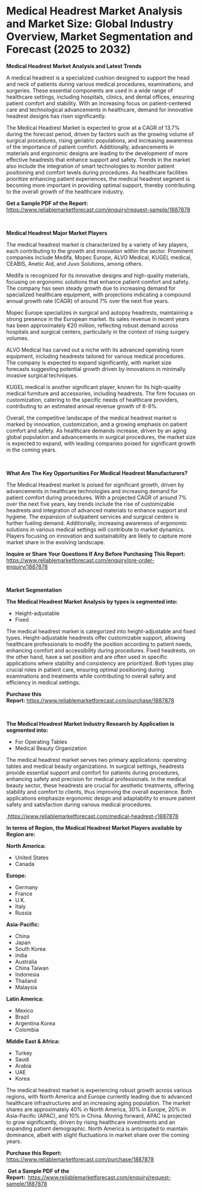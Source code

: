 <p><h1>Medical Headrest Market Analysis and Market Size: Global Industry Overview, Market Segmentation and Forecast (2025 to 2032)</h1></p><p><strong>Medical Headrest Market Analysis and Latest Trends</strong></p>
<p><p>A medical headrest is a specialized cushion designed to support the head and neck of patients during various medical procedures, examinations, and surgeries. These essential components are used in a wide range of healthcare settings, including hospitals, clinics, and dental offices, ensuring patient comfort and stability. With an increasing focus on patient-centered care and technological advancements in healthcare, demand for innovative headrest designs has risen significantly.</p><p>The Medical Headrest Market is expected to grow at a CAGR of 13.7% during the forecast period, driven by factors such as the growing volume of surgical procedures, rising geriatric populations, and increasing awareness of the importance of patient comfort. Additionally, advancements in materials and ergonomic designs are leading to the development of more effective headrests that enhance support and safety. Trends in the market also include the integration of smart technologies to monitor patient positioning and comfort levels during procedures. As healthcare facilities prioritize enhancing patient experiences, the medical headrest segment is becoming more important in providing optimal support, thereby contributing to the overall growth of the healthcare industry.</p></p>
<p><strong>Get a Sample PDF of the Report:&nbsp;</strong> <a href="https://www.reliablemarketforecast.com/enquiry/request-sample/1887878?utm_campaign=3120&utm_medium=2&utm_source=Github&utm_content=ia&utm_term=13042025&utm_id=medical-headrest">https://www.reliablemarketforecast.com/enquiry/request-sample/1887878</a></p>
<p>&nbsp;</p>
<p><strong>Medical Headrest Major Market Players</strong></p>
<p><p>The medical headrest market is characterized by a variety of key players, each contributing to the growth and innovation within the sector. Prominent companies include Medifa, Mopec Europe, ALVO Medical, KUGEL medical, CEABIS, Anetic Aid, and Juvo Solutions, among others.</p><p>Medifa is recognized for its innovative designs and high-quality materials, focusing on ergonomic solutions that enhance patient comfort and safety. The company has seen steady growth due to increasing demand for specialized healthcare equipment, with projections indicating a compound annual growth rate (CAGR) of around 7% over the next five years.</p><p>Mopec Europe specializes in surgical and autopsy headrests, maintaining a strong presence in the European market. Its sales revenue in recent years has been approximately €20 million, reflecting robust demand across hospitals and surgical centers, particularly in the context of rising surgery volumes.</p><p>ALVO Medical has carved out a niche with its advanced operating room equipment, including headrests tailored for various medical procedures. The company is expected to expand significantly, with market size forecasts suggesting potential growth driven by innovations in minimally invasive surgical techniques.</p><p>KUGEL medical is another significant player, known for its high-quality medical furniture and accessories, including headrests. The firm focuses on customization, catering to the specific needs of healthcare providers, contributing to an estimated annual revenue growth of 6-8%.</p><p>Overall, the competitive landscape of the medical headrest market is marked by innovation, customization, and a growing emphasis on patient comfort and safety. As healthcare demands increase, driven by an aging global population and advancements in surgical procedures, the market size is expected to expand, with leading companies poised for significant growth in the coming years.</p></p>
<p>&nbsp;</p>
<p><strong>What Are The Key Opportunities For Medical Headrest Manufacturers?</strong></p>
<p><p>The Medical Headrest market is poised for significant growth, driven by advancements in healthcare technologies and increasing demand for patient comfort during procedures. With a projected CAGR of around 7% over the next five years, key trends include the rise of customizable headrests and integration of advanced materials to enhance support and hygiene. The expansion of outpatient services and surgical centers is further fueling demand. Additionally, increasing awareness of ergonomic solutions in various medical settings will contribute to market dynamics. Players focusing on innovation and sustainability are likely to capture more market share in the evolving landscape.</p></p>
<p><strong>Inquire or Share Your Questions If Any Before Purchasing This Report:</strong> <a href="https://www.reliablemarketforecast.com/enquiry/pre-order-enquiry/1887878?utm_campaign=3120&utm_medium=2&utm_source=Github&utm_content=ia&utm_term=13042025&utm_id=medical-headrest">https://www.reliablemarketforecast.com/enquiry/pre-order-enquiry/1887878</a></p>
<p>&nbsp;</p>
<p><strong>Market Segmentation</strong></p>
<p><strong>The Medical Headrest Market Analysis by types is segmented into:</strong></p>
<p><ul><li>Height-adjustable</li><li>Fixed</li></ul></p>
<p><p>The medical headrest market is categorized into height-adjustable and fixed types. Height-adjustable headrests offer customizable support, allowing healthcare professionals to modify the position according to patient needs, enhancing comfort and accessibility during procedures. Fixed headrests, on the other hand, have a set position and are often used in specific applications where stability and consistency are prioritized. Both types play crucial roles in patient care, ensuring optimal positioning during examinations and treatments while contributing to overall safety and efficiency in medical settings.</p></p>
<p><strong>Purchase this Report:&nbsp;</strong><a href="https://www.reliablemarketforecast.com/purchase/1887878?utm_campaign=3120&utm_medium=2&utm_source=Github&utm_content=ia&utm_term=13042025&utm_id=medical-headrest">https://www.reliablemarketforecast.com/purchase/1887878</a></p>
<p>&nbsp;</p>
<p><strong>The Medical Headrest Market Industry Research by Application is segmented into:</strong></p>
<p><ul><li>For Operating Tables</li><li>Medical Beauty Organization</li></ul></p>
<p><p>The medical headrest market serves two primary applications: operating tables and medical beauty organizations. In surgical settings, headrests provide essential support and comfort for patients during procedures, enhancing safety and precision for medical professionals. In the medical beauty sector, these headrests are crucial for aesthetic treatments, offering stability and comfort to clients, thus improving the overall experience. Both applications emphasize ergonomic design and adaptability to ensure patient safety and satisfaction during various medical procedures.</p></p>
<p><a href="https://www.reliablemarketforecast.com/medical-headrest-r1887878?utm_campaign=3120&utm_medium=2&utm_source=Github&utm_content=ia&utm_term=13042025&utm_id=medical-headrest">&nbsp;https://www.reliablemarketforecast.com/medical-headrest-r1887878</a></p>
<p><strong>In terms of Region, the Medical Headrest Market Players available by Region are:</strong></p>
<p>
    <p> <strong> North America: </strong>
        <ul>
            <li>United States</li>
            <li>Canada</li>
        </ul>
        </p> 
    <p> <strong> Europe: </strong>
        <ul>
            <li>Germany</li>
            <li>France</li>
            <li>U.K.</li>
            <li>Italy</li>
            <li>Russia</li>
        </ul>
        </p> 
    <p> <strong> Asia-Pacific: </strong>
        <ul>
            <li>China</li>
            <li>Japan</li>
            <li>South Korea</li>
            <li>India</li>
            <li>Australia</li>
            <li>China Taiwan</li>
            <li>Indonesia</li>
            <li>Thailand</li>
            <li>Malaysia</li>
        </ul>
        </p> 
    <p> <strong> Latin America: </strong>
        <ul>
            <li>Mexico</li>
            <li>Brazil</li>
            <li>Argentina Korea</li>
            <li>Colombia</li>
        </ul>
        </p> 
    <p> <strong> Middle East & Africa: </strong>
        <ul>
            <li>Turkey</li>
            <li>Saudi</li>
            <li>Arabia</li>
            <li>UAE</li>
            <li>Korea</li>
        </ul>
    </p>
    </p>
<p><p>The medical headrest market is experiencing robust growth across various regions, with North America and Europe currently leading due to advanced healthcare infrastructures and an increasing aging population. The market shares are approximately 40% in North America, 30% in Europe, 20% in Asia-Pacific (APAC), and 10% in China. Moving forward, APAC is projected to grow significantly, driven by rising healthcare investments and an expanding patient demographic. North America is anticipated to maintain dominance, albeit with slight fluctuations in market share over the coming years.</p></p>
<p><strong>Purchase this Report: </strong><a href="https://www.reliablemarketforecast.com/purchase/1887878?utm_campaign=3120&utm_medium=2&utm_source=Github&utm_content=ia&utm_term=13042025&utm_id=medical-headrest">https://www.reliablemarketforecast.com/purchase/1887878</a></p>
<p>&nbsp;<strong>Get a Sample PDF of the Report:&nbsp;&nbsp;</strong><a href="https://www.reliablemarketforecast.com/enquiry/request-sample/1887878?utm_campaign=3120&utm_medium=2&utm_source=Github&utm_content=ia&utm_term=13042025&utm_id=medical-headrest">https://www.reliablemarketforecast.com/enquiry/request-sample/1887878</a></p>
<p><strong></strong></p>
<p><p></p><p></p><p></p></p>
